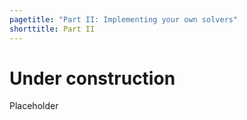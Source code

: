 ```yaml
---
pagetitle: "Part II: Implementing your own solvers"
shorttitle: Part II
---
```


# Under construction

Placeholder
